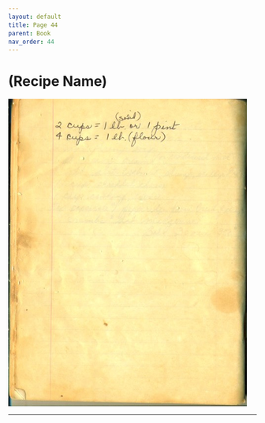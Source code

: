 ```yaml
---
layout: default
title: Page 44
parent: Book
nav_order: 44
---
```


# (Recipe Name)
![Recipe Image](/recipe-images/pages/page-44.jpg)

---
